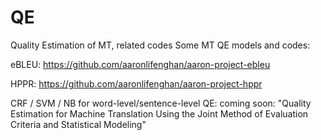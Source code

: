 # QE
Quality Estimation of MT, related codes
Some MT QE models and codes:

eBLEU:
https://github.com/aaronlifenghan/aaron-project-ebleu

HPPR:
https://github.com/aaronlifenghan/aaron-project-hppr


CRF / SVM / NB for word-level/sentence-level QE:
coming soon: "Quality Estimation for Machine Translation Using the Joint Method of Evaluation Criteria and Statistical Modeling"

